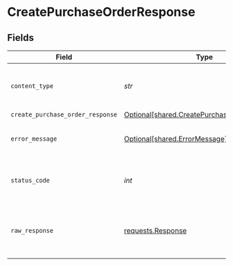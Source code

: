 # CreatePurchaseOrderResponse


## Fields

| Field                                                                                              | Type                                                                                               | Required                                                                                           | Description                                                                                        |
| -------------------------------------------------------------------------------------------------- | -------------------------------------------------------------------------------------------------- | -------------------------------------------------------------------------------------------------- | -------------------------------------------------------------------------------------------------- |
| `content_type`                                                                                     | *str*                                                                                              | :heavy_check_mark:                                                                                 | HTTP response content type for this operation                                                      |
| `create_purchase_order_response`                                                                   | [Optional[shared.CreatePurchaseOrderResponse]](../../models/shared/createpurchaseorderresponse.md) | :heavy_minus_sign:                                                                                 | Success                                                                                            |
| `error_message`                                                                                    | [Optional[shared.ErrorMessage]](../../models/shared/errormessage.md)                               | :heavy_minus_sign:                                                                                 | The request made is not valid.                                                                     |
| `status_code`                                                                                      | *int*                                                                                              | :heavy_check_mark:                                                                                 | HTTP response status code for this operation                                                       |
| `raw_response`                                                                                     | [requests.Response](https://requests.readthedocs.io/en/latest/api/#requests.Response)              | :heavy_minus_sign:                                                                                 | Raw HTTP response; suitable for custom response parsing                                            |